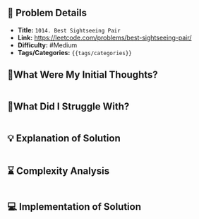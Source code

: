 ## 📝 Problem Details

- **Title:** `1014. Best Sightseeing Pair`
- **Link:** https://leetcode.com/problems/best-sightseeing-pair/
- **Difficulty:** #Medium 
- **Tags/Categories:** `{{tags/categories}}`

## 💭What Were My Initial Thoughts?

```

```

## 🤔What Did I Struggle With?

```

```

## 💡 Explanation of Solution

```

```

## ⌛ Complexity Analysis

```

```

## 💻 Implementation of Solution

```cpp

```